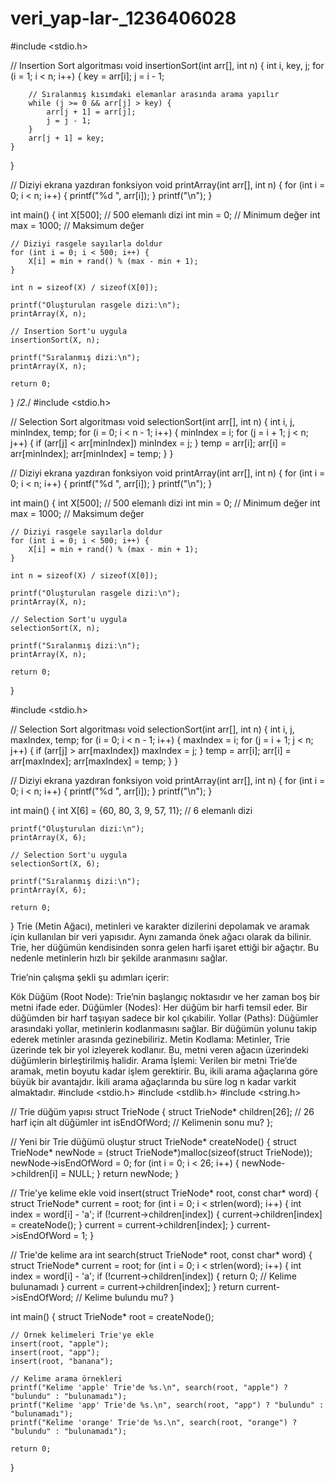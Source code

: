# veri_yap-lar-_1236406028

#include <stdio.h>

// Insertion Sort algoritması
void insertionSort(int arr[], int n) {
    int i, key, j;
    for (i = 1; i < n; i++) {
        key = arr[i];
        j = i - 1;

        // Sıralanmış kısımdaki elemanlar arasında arama yapılır
        while (j >= 0 && arr[j] > key) {
            arr[j + 1] = arr[j];
            j = j - 1;
        }
        arr[j + 1] = key;
    }
}

// Diziyi ekrana yazdıran fonksiyon
void printArray(int arr[], int n) {
    for (int i = 0; i < n; i++) {
        printf("%d ", arr[i]);
    }
    printf("\n");
}

int main() {
    int X[500]; // 500 elemanlı dizi
    int min = 0; // Minimum değer
    int max = 1000; // Maksimum değer

    // Diziyi rasgele sayılarla doldur
    for (int i = 0; i < 500; i++) {
        X[i] = min + rand() % (max - min + 1);
    }

    int n = sizeof(X) / sizeof(X[0]);

    printf("Oluşturulan rasgele dizi:\n");
    printArray(X, n);

    // Insertion Sort'u uygula
    insertionSort(X, n);

    printf("Sıralanmış dizi:\n");
    printArray(X, n);

    return 0;
}
/*2.*/
#include <stdio.h>

// Selection Sort algoritması
void selectionSort(int arr[], int n) {
    int i, j, minIndex, temp;
    for (i = 0; i < n - 1; i++) {
        minIndex = i;
        for (j = i + 1; j < n; j++) {
            if (arr[j] < arr[minIndex])
                minIndex = j;
        }
        temp = arr[i];
        arr[i] = arr[minIndex];
        arr[minIndex] = temp;
    }
}

// Diziyi ekrana yazdıran fonksiyon
void printArray(int arr[], int n) {
    for (int i = 0; i < n; i++) {
        printf("%d ", arr[i]);
    }
    printf("\n");
}

int main() {
    int X[500]; // 500 elemanlı dizi
    int min = 0; // Minimum değer
    int max = 1000; // Maksimum değer

    // Diziyi rasgele sayılarla doldur
    for (int i = 0; i < 500; i++) {
        X[i] = min + rand() % (max - min + 1);
    }

    int n = sizeof(X) / sizeof(X[0]);

    printf("Oluşturulan rasgele dizi:\n");
    printArray(X, n);

    // Selection Sort'u uygula
    selectionSort(X, n);

    printf("Sıralanmış dizi:\n");
    printArray(X, n);

    return 0;
}

#include <stdio.h>

// Selection Sort algoritması
void selectionSort(int arr[], int n) {
    int i, j, maxIndex, temp;
    for (i = 0; i < n - 1; i++) {
        maxIndex = i;
        for (j = i + 1; j < n; j++) {
            if (arr[j] > arr[maxIndex])
                maxIndex = j;
        }
        temp = arr[i];
        arr[i] = arr[maxIndex];
        arr[maxIndex] = temp;
    }
}

// Diziyi ekrana yazdıran fonksiyon
void printArray(int arr[], int n) {
    for (int i = 0; i < n; i++) {
        printf("%d ", arr[i]);
    }
    printf("\n");
}

int main() {
    int X[6] = {60, 80, 3, 9, 57, 11}; // 6 elemanlı dizi

    printf("Oluşturulan dizi:\n");
    printArray(X, 6);

    // Selection Sort'u uygula
    selectionSort(X, 6);

    printf("Sıralanmış dizi:\n");
    printArray(X, 6);

    return 0;
}
Trie (Metin Ağacı), metinleri ve karakter dizilerini depolamak ve aramak için kullanılan bir veri yapısıdır. Aynı zamanda önek ağacı olarak da bilinir. Trie, her düğümün kendisinden sonra gelen harfi işaret ettiği bir ağaçtır. Bu nedenle metinlerin hızlı bir şekilde aranmasını sağlar.

Trie’nin çalışma şekli şu adımları içerir:

Kök Düğüm (Root Node): Trie’nin başlangıç noktasıdır ve her zaman boş bir metni ifade eder.
Düğümler (Nodes): Her düğüm bir harfi temsil eder. Bir düğümden bir harf taşıyan sadece bir kol çıkabilir.
Yollar (Paths): Düğümler arasındaki yollar, metinlerin kodlanmasını sağlar.
 Bir düğümün yolunu takip ederek metinler arasında gezinebiliriz.
Metin Kodlama: Metinler, Trie üzerinde tek bir yol izleyerek kodlanır.
 Bu, metni veren ağacın üzerindeki düğümlerin birleştirilmiş halidir.
Arama İşlemi: Verilen bir metni Trie’de aramak, metin boyutu kadar işlem gerektirir.
 Bu, ikili arama ağaçlarına göre büyük bir avantajdır. İkili arama ağaçlarında bu süre log n kadar varkit almaktadır.
 #include <stdio.h>
#include <stdlib.h>
#include <string.h>

// Trie düğüm yapısı
struct TrieNode {
    struct TrieNode* children[26]; // 26 harf için alt düğümler
    int isEndOfWord; // Kelimenin sonu mu?
};

// Yeni bir Trie düğümü oluştur
struct TrieNode* createNode() {
    struct TrieNode* newNode = (struct TrieNode*)malloc(sizeof(struct TrieNode));
    newNode->isEndOfWord = 0;
    for (int i = 0; i < 26; i++) {
        newNode->children[i] = NULL;
    }
    return newNode;
}

// Trie'ye kelime ekle
void insert(struct TrieNode* root, const char* word) {
    struct TrieNode* current = root;
    for (int i = 0; i < strlen(word); i++) {
        int index = word[i] - 'a';
        if (!current->children[index]) {
            current->children[index] = createNode();
        }
        current = current->children[index];
    }
    current->isEndOfWord = 1;
}

// Trie'de kelime ara
int search(struct TrieNode* root, const char* word) {
    struct TrieNode* current = root;
    for (int i = 0; i < strlen(word); i++) {
        int index = word[i] - 'a';
        if (!current->children[index]) {
            return 0; // Kelime bulunamadı
        }
        current = current->children[index];
    }
    return current->isEndOfWord; // Kelime bulundu mu?
}

int main() {
    struct TrieNode* root = createNode();

    // Örnek kelimeleri Trie'ye ekle
    insert(root, "apple");
    insert(root, "app");
    insert(root, "banana");

    // Kelime arama örnekleri
    printf("Kelime 'apple' Trie'de %s.\n", search(root, "apple") ? "bulundu" : "bulunamadı");
    printf("Kelime 'app' Trie'de %s.\n", search(root, "app") ? "bulundu" : "bulunamadı");
    printf("Kelime 'orange' Trie'de %s.\n", search(root, "orange") ? "bulundu" : "bulunamadı");

    return 0;
}
